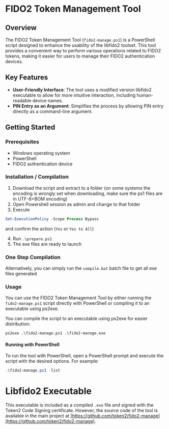 # FIDO2 Token Management Tool

## Overview

The FIDO2 Token Management Tool (`fido2-manage.ps1`) is a PowerShell script designed to enhance the usability of the libfido2 toolset. This tool provides a convenient way to perform various operations related to FIDO2 tokens, making it easier for users to manage their FIDO2 authentication devices.

## Key Features

- **User-Friendly Interface**: The tool uses a modified version libfido2 executable to allow for more intuitive interaction, including human-readable device names.
- **PIN Entry as an Argument**: Simplifies the process by allowing PIN entry directly as a command-line argument.

## Getting Started

### Prerequisites

- Windows operating system
- PowerShell
- FIDO2 authentication device


### Installation / Compilation

1. Download the script and extract to a folder (on some systems the encoding is wrongly set when downloading, make sure the ps1 files are in UTF-8+BOM encoding)
2. Open Powershell session as admin and change to that folder
3. Execute 
```powershell
Set-ExecutionPolicy -Scope Process Bypass
```
and confirm the action (`Yes` or `Yes to All`)

4. Run `.\prepare.ps1`
5. The exe files are ready to launch

### One Step Compilation
Alternatively, you can simply run the `compile.bat` batch file to get all exe files generated

### Usage

You can use the FIDO2 Token Management Tool by either running the `fido2-manage.ps1` script directly with PowerShell or compiling it to an executable using ps2exe.

You can compile the script to an executable using ps2exe for easier distribution:

`ps2exe .\fido2-manage.ps1 .\fido2-manage.exe`

#### Running with PowerShell

To run the tool with PowerShell, open a PowerShell prompt and execute the script with the desired options. For example:

```powershell
.\fido2-manage.ps1 -list
```



# Libfido2 Executable

This executable is included as a compiled `.exe` file and signed with the Token2 Code Signing certificate. However, the source code of the tool is available in the main project at [https://github.com/token2/fido2-manage](https://github.com/token2/fido2-manage).

